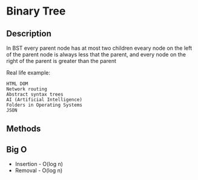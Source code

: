 # Binary Tree

## Description

In BST every parent node has at most two children
eveary node on the left of the parent node is always less that the parent, and every node on the right of the parent is greater than the parent


Real life example:
```
HTML DOM
Network routing
Abstract syntax trees
AI (Artificial Intelligence)
Folders in Operating Systems
JSON
```

## Methods

## Big O

* Insertion - O(log n)
* Removal - O(log n)
